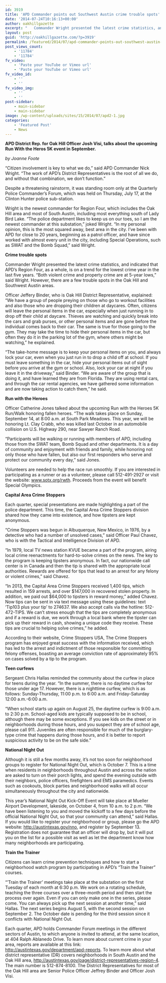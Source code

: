 ```yaml
---
id: 3919
title: 'APD Commander points out Southwest Austin crime trouble spots'
date: '2014-07-24T10:16:13+00:00'
author: oakhillgazette
excerpt: "   Commander Wright presented the latest crime statistics, and indicated that APD's Region Four, as a whole, is on a trend for the lowest crime year in the last five years. “Both violent crime and property crime are at 5-year lows,” said Wright. However, there are a few trouble spots in the Oak Hill and Southwest Austin areas.\n\n   Officer Jeffery Binder, who is Oak Hill District Representative, explained: “We have a group of people preying on those who go to workout facilities and also those who are dropping their children at daycares. "
layout: post
guid: 'http://oakhillgazette.com/?p=3919'
permalink: /featured/2014/07/apd-commander-points-out-southwest-austin-crime-trouble-spots/
post_views_count:
    - '11784'
    - '11784'
fv_video:
    - 'Paste your YouTube or Vimeo url'
    - 'Paste your YouTube or Vimeo url'
fv_video_id:
    - ''
    - ''
fv_video_img:
    - ''
    - ''
post-sidebar:
    - main-sidebar
    - main-sidebar
image: /wp-content/uploads/sites/15/2014/07/apd2-1.jpg
categories:
    - 'Featured Post'
    - News
---
```


**APD District Rep. for Oak Hill Officer Josh Visi, talks about the upcoming Run With the Heros 5K event in September.**

*by Joanne Foote*

“Citizen involvement is key to what we do,” said APD Commander Nick Wright. “The work of APD’s District Representatives is the root of all we do, and without that combination, we don’t function.”

Despite a threatening rainstorm, it was standing room only at the Quarterly Police Commander’s Forum, which was held on Thursday, July 17, at the Clinton Hunter police sub-station.

Wright is the newest commander for Region Four, which includes the Oak Hill area and most of South Austin, including most everything south of Lady Bird Lake. “The police department likes to keep us on our toes, so I am the newest commander at this substation,” joked Wright. “In my personal opinion, this is the most squared away, best area in the city. I’ve been with APD for close to 20 years, beginning as a patrol officer, and have since worked with almost every unit in the city, including Special Operations, such as SWAT and the Bomb Squad,” said Wright.

**Crime trouble spots**

Commander Wright presented the latest crime statistics, and indicated that APD’s Region Four, as a whole, is on a trend for the lowest crime year in the last five years. “Both violent crime and property crime are at 5-year lows,” said Wright. However, there are a few trouble spots in the Oak Hill and Southwest Austin areas.

Officer Jeffery Binder, who is Oak Hill District Representative, explained: “We have a group of people preying on those who go to workout facilities and also those who are dropping their children at daycares. Often, citizens will leave the personal items in the car, especially when just running in to drop off their child at daycare. Thieves are watching and quickly break into the cars and grab purses, or other personal items and are gone before the individual comes back to their car. The same is true for those going to the gym. They may take the time to hide their personal items in the car, but often they do it in the parking lot of the gym, where others might be watching,” he explained.

“The take-home message is to keep your personal items on you, and always lock your car, even when you just run in to drop a child off at school. If you must leave something in the car, hide your personal items out of sight before you arrive at the gym or school. Also, lock your car at night if you leave it in the driveway,” said Binder. “We are aware of the group that is doing it, and have learned they are from Florida. They are using rental cars, and through the car rental agencies, we have gathered some information and are now taking action to catch them,” he said.

**Run with the Heroes**

Officer Catherine Jones talked about the upcoming Run with the Heroes 5K Run/Walk honoring fallen heroes. “The walk takes place on Sunday, September 14, at 8:00 a.m. at South Park Meadows. This year, we will be honoring Lt. Clay Crabb, who was killed last October in an automobile collision on U.S. Highway 290, near Sawyer Ranch Road.

“Participants will be walking or running with members of APD, including those from the SWAT team, Bomb Squad and other departments. It is a day of community and enjoyment with friends and family, while honoring not only those who have fallen, but also our first responders who serve and protect our community every day,” said Jones.

Volunteers are needed to help the race run smoothly. If you are interested in participating as a runner or as a volunteer, please call 512-491-2927 or visit the website: www.sotx.org/rwth. Proceeds from the event will benefit Special Olympics.

**Capital Area Crime Stoppers**

Each quarter, special presentations are made highlighting a part of the police department. This time, the Capital Area Crime Stoppers division shared how they came into existence, and how tipsters are kept anonymous.

“Crime Stoppers was begun in Albuquerque, New Mexico, in 1976, by a detective who had a number of unsolved cases,” said Officer Paul Chavez, who is with the Tactical and Intelligence Division of APD.

“In 1979, local TV news station KVUE became a part of the program, airing local crime reenactments for hard-to-solve crimes on the news. The key to the program is keeping tipsters anonymous. In fact, our nationwide call center is in Canada and then the tip is shared with the appropriate local authorities. Rewards are offered for tips that lead to an arrest for any felony or violent crimes,” said Chavez.

“In 2013, the Capital Area Crime Stoppers received 1,400 tips, which resulted in 159 arrests, and over $147,000 in recovered stolen property. In addition, we paid out $64,000 to tipsters in reward money,” added Chavez. Now tips can be sent in via text message using these guidelines: text ‘Tip103 plus your tip’ to 274637. We also accept calls via the hotline: 512-472-TIPS. We can’t stress enough that the tips are completely anonymous and if a reward is due, we work through a local bank where the tipster can pick up their reward in cash, showing a unique code they receive. These tips are crucial to helping solve crimes,” he added.

According to their website, Crime Stoppers USA, The Crime Stoppers program has enjoyed great success with the information received, which has led to the arrest and indictment of those responsible for committing felony offenses, boasting an average conviction rate of approximately 95% on cases solved by a tip to the program.

**Teen curfews**

Sergeant Chris Hallas reminded the community about the curfew in place for teens during the year. “In the summer, there is no daytime curfew for those under age 17. However, there is a nighttime curfew, which is as follows: Sunday-Thursday, 11:00 p.m. to 6:00 a.m. and Friday-Saturday 12:00 a.m.-6:00 a.m.

“When school starts up again on August 25, the daytime curfew is 9:00 a.m. to 2:30 p.m. School-aged kids are typically supposed to be in school, although there may be some exceptions. If you see kids on the street or in neighborhoods during those hours, and you suspect they are of school age, please call 911. Juveniles are often responsible for much of the burglary-type crime that happens during those hours, and it is better to report suspicious activity to be on the safe side.”

**National Night Out**

Although it is still a few months away, it’s not too soon for neighborhood groups to register for National Night Out, which is October 7. This is a time when residents in neighborhoods throughout Austin and across the nation are asked to turn on their porch lights, and spend the evening outside with their neighbors, police officers, firefighters and EMS paramedics. Events such as cookouts, block parties and neighborhood walks will all occur simultaneously throughout the city and nationwide.

This year’s National Night Out Kick-Off Event will take place at Mueller Airport Development, lakeside, on October 4, from 10 a.m. to 2 p.m. “We have been listening to you and moved the kickoff to a few days before the official National Night Out, so that your community can attend,” said Hallas. If you would like to register your neighborhood or group, please go the APD website: http://austintexas.gov/nno, and register by September 13. Registration does not guarantee that an officer will drop by, but it will put you on the list for a possible visit as well as let the department know how many neighborhoods are participating.

**Train the Trainer**

Citizens can learn crime prevention techniques and how to start a neighborhood watch program by participating in APD’s “Train the Trainer” courses.

“’Train the Trainer’ meetings take place at the substation on the first Tuesday of each month at 6:30 p.m. We work on a rotating schedule, teaching the three courses over a three-month period and then start the process over again. Even if you can only make one in the series, please come. You can always pick up the next session at another time,” said Hallas. The next series begins August 5, with the second session on September 2. The October date is pending for the third session since it conflicts with National Night Out.

Each quarter, APD holds Commander Forum meetings in the different sectors of Austin, to which anyone is invited to attend, at the same location, at 404 Ralph Ablanedo Drive. To learn more about current crime in your area, reports are available at this link: http://austintexas.gov/department/apd-reports. To learn more about what district representative (DR) covers neighborhoods in South Austin and the Oak Hill area, http://austintexas.gov/page/district-representatives-region-4. The main number is 512-874-8100. The District Representatives for most of the Oak Hill area are Senior Police Officer Jeffrey Binder and Officer Josh Visi.